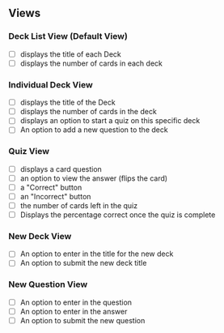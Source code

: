 ## Views

### Deck List View (Default View)

- [ ] displays the title of each Deck
- [ ] displays the number of cards in each deck

### Individual Deck View

- [ ] displays the title of the Deck
- [ ] displays the number of cards in the deck
- [ ] displays an option to start a quiz on this specific deck
- [ ] An option to add a new question to the deck

### Quiz View

- [ ] displays a card question
- [ ] an option to view the answer (flips the card)
- [ ] a "Correct" button
- [ ] an "Incorrect" button
- [ ] the number of cards left in the quiz
- [ ] Displays the percentage correct once the quiz is complete

### New Deck View

- [ ] An option to enter in the title for the new deck
- [ ] An option to submit the new deck title

### New Question View

- [ ] An option to enter in the question
- [ ] An option to enter in the answer
- [ ] An option to submit the new question
